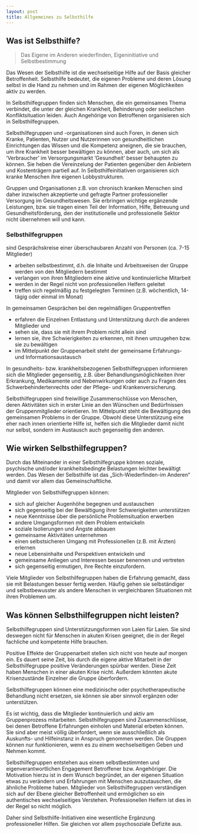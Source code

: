 ```yaml
---
layout: post
title: Allgemeines zu Selbsthilfe
---
```


## Was ist Selbsthilfe?
> Das Eigene im Anderen wiederfinden, Eigeninitiative und Selbstbestimmung

Das Wesen der Selbsthilfe ist die wechselseitige Hilfe auf der Basis gleicher Betroffenheit. Selbsthilfe bedeutet, die eigenen Probleme und deren Lösung selbst in die Hand zu nehmen und im Rahmen der eigenen Möglichkeiten aktiv zu werden.

In Selbsthilfegruppen finden sich Menschen, die ein gemeinsames Thema verbindet, die unter der gleichen Krankheit, Behinderung oder seelischen Konfliktsituation leiden. Auch Angehörige von Betroffenen organisieren sich in Selbsthilfegruppen.

Selbsthilfegruppen und -organisationen sind auch Foren, in denen sich Kranke, Patienten, Nutzer und Nutzerinnen von gesundheitlichen Einrichtungen das Wissen und die Kompetenz aneignen, die sie brauchen, um ihre Krankheit besser bewältigen zu können, aber auch, um sich als ‘Verbraucher’ im Versorgungsmarkt ‘Gesundheit’ besser behaupten zu können. Sie heben die Vereinzelung der Patienten gegenüber den Anbietern und Kostenträgern partiell auf. In Selbsthilfeinitiativen organisieren sich kranke Menschen ihre eigenen Lobbystrukturen.

Gruppen und Organisationen z.B. von chronisch kranken Menschen sind daher inzwischen akzeptierte und gefragte Partner professioneller Versorgung im Gesundheitswesen. Sie erbringen wichtige ergänzende Leistungen, bzw. sie tragen einen Teil der Information, Hilfe, Betreuung und Gesundheitsförderung, den der institutionelle und professionelle Sektor nicht übernehmen will und kann. 

### Selbsthilfegruppen

sind Gesprächskreise einer überschaubaren Anzahl von Personen (ca. 7-15 Mitglieder)

- arbeiten selbstbestimmt, d.h. die Inhalte und Arbeitsweisen der Gruppe werden von den Mitgliedern bestimmt
- verlangen von ihren Mitgliedern eine aktive und kontinuierliche Mitarbeit
- werden in der Regel nicht von professionellen Helfern geleitet
- treffen sich regelmäßig zu festgelegten Terminen (z.B. wöchentlich, 14-tägig oder einmal im Monat)

In gemeinsamen Gesprächen bei den regelmäßigen Gruppentreffen

- erfahren die Einzelnen Entlastung und Unterstützung durch die anderen Mitglieder und
- sehen sie, dass sie mit ihrem Problem nicht allein sind
- lernen sie, ihre Schwierigkeiten zu erkennen, mit ihnen umzugehen bzw. sie zu bewältigen
- im Mittelpunkt der Gruppenarbeit steht der gemeinsame Erfahrungs- und Informationsaustausch

In gesundheits- bzw. krankheitsbezogenen Selbsthilfegruppen informieren sich die Mitglieder gegenseitig, z.B. über Behandlungsmöglichkeiten ihrer Erkrankung, Medikamente und Nebenwirkungen oder auch zu Fragen des Schwerbehindertenrechts oder der Pflege- und Krankenversicherung.

Selbsthilfegruppen sind freiwillige Zusammenschlüsse von Menschen, deren Aktivitäten sich in erster Linie an den Wünschen und Bedürfnissen der Gruppenmitglieder orientieren. Im Mittelpunkt steht die Bewältigung des gemeinsamen Problems in der Gruppe. Obwohl diese Unterstützung eine eher nach innen orientierte Hilfe ist, helfen sich die Mitglieder damit nicht nur selbst, sondern im Austausch auch gegenseitig den anderen.

## Wie wirken Selbsthilfegruppen?
Durch das Miteinander in einer Selbsthilfegruppe können soziale, psychische und/oder krankheitsbedingte Belastungen leichter bewältigt werden. Das Wesen der Selbsthilfe ist das „Sich-Wiederfinden-im Anderen“ und damit vor allem das Gemeinschaftliche.

Mitglieder von Selbsthilfegruppen können:

- sich auf gleicher Augenhöhe begegnen und austauschen
- sich gegenseitig bei der Bewältigung ihrer Schwierigkeiten unterstützen
- neue Kenntnisse über die persönliche Problemsituation erwerben
- andere Umgangsformen mit dem Problem entwickeln
- soziale Isolierungen und Ängste abbauen
- gemeinsame Aktivitäten unternehmen
- einen selbstsicheren Umgang mit Professionellen (z.B. mit Ärzten) erlernen
- neue Lebensinhalte und Perspektiven entwickeln und
- gemeinsame Anliegen und Interessen besser benennen und vertreten
- sich gegenseitig ermutigen, ihre Rechte einzufordern.

Viele Mitglieder von Selbsthilfegruppen haben die Erfahrung gemacht, dass sie mit Belastungen besser fertig werden. Häufig gehen sie selbständiger und selbstbewusster als andere Menschen in vergleichbaren Situationen mit ihren Problemen um.

## Was können Selbsthilfegruppen nicht leisten?

Selbsthilfegruppen sind Unterstützungsformen von Laien für Laien. Sie sind deswegen nicht für Menschen in akuten Krisen geeignet, die in der Regel fachliche und kompetente Hilfe brauchen.

Positive Effekte der Gruppenarbeit stellen sich nicht von heute auf morgen ein. Es dauert seine Zeit, bis durch die eigene aktive Mitarbeit in der Selbsthilfegruppe positive Veränderungen spürbar werden. Diese Zeit haben Menschen in einer akuten Krise nicht. Außerdem könnten akute Krisenzustände Einzelner die Gruppe überfordern.

Selbsthilfegruppen können eine medizinische oder psychotherapeutische Behandlung nicht ersetzen, sie können sie aber sinnvoll ergänzen oder unterstützen.

Es ist wichtig, dass die Mitglieder kontinuierlich und aktiv am Gruppenprozess mitarbeiten. Selbsthilfegruppen sind Zusammenschlüsse, bei denen Betroffene Erfahrungen einholen und Material erbeten können. Sie sind aber meist völlig überfordert, wenn sie ausschließlich als Auskunfts- und Hilfeinstanz in Anspruch genommen werden. Die Gruppen können nur funktionieren, wenn es zu einem wechselseitigen Geben und Nehmen kommt. 

Selbsthilfegruppen entstehen aus einem selbstbestimmten und eigenverantwortlichen Engagement Betroffener bzw. Angehöriger. Die Motivation hierzu ist in dem Wunsch begründet, an der eigenen Situation etwas zu verändern und Erfahrungen mit Menschen auszutauschen, die ähnliche Probleme haben. Mitglieder von Selbsthilfegruppen verständigen sich auf der Ebene gleicher Betroffenheit und ermöglichen so ein authentisches wechselseitiges Verstehen. Professionellen Helfern ist dies in der Regel so nicht möglich.

Daher sind Selbsthilfe-Initiativen eine wesentliche Ergänzung professioneller Hilfen. Sie gleichen vor allem psychosoziale Defizite aus.
